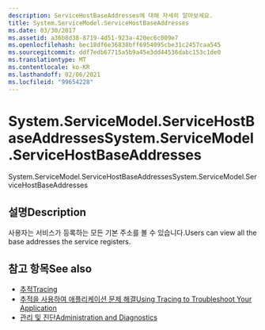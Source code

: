 ```yaml
---
description: ServiceHostBaseAddresses에 대해 자세히 알아보세요.
title: System.ServiceModel.ServiceHostBaseAddresses
ms.date: 03/30/2017
ms.assetid: a36b8d38-8719-4d51-923a-420ec6c009e7
ms.openlocfilehash: bec18df6e36838bff6954095cbe31c2457caa545
ms.sourcegitcommit: ddf7edb67715a5b9a45e3dd44536dabc153c1de0
ms.translationtype: MT
ms.contentlocale: ko-KR
ms.lasthandoff: 02/06/2021
ms.locfileid: "99654228"
---
```

# <a name="systemservicemodelservicehostbaseaddresses"></a><span data-ttu-id="b8742-103">System.ServiceModel.ServiceHostBaseAddresses</span><span class="sxs-lookup"><span data-stu-id="b8742-103">System.ServiceModel.ServiceHostBaseAddresses</span></span>

<span data-ttu-id="b8742-104">System.ServiceModel.ServiceHostBaseAddresses</span><span class="sxs-lookup"><span data-stu-id="b8742-104">System.ServiceModel.ServiceHostBaseAddresses</span></span>  
  
## <a name="description"></a><span data-ttu-id="b8742-105">설명</span><span class="sxs-lookup"><span data-stu-id="b8742-105">Description</span></span>  

 <span data-ttu-id="b8742-106">사용자는 서비스가 등록하는 모든 기본 주소를 볼 수 있습니다.</span><span class="sxs-lookup"><span data-stu-id="b8742-106">Users can view all the base addresses the service registers.</span></span>  
  
## <a name="see-also"></a><span data-ttu-id="b8742-107">참고 항목</span><span class="sxs-lookup"><span data-stu-id="b8742-107">See also</span></span>

- [<span data-ttu-id="b8742-108">추적</span><span class="sxs-lookup"><span data-stu-id="b8742-108">Tracing</span></span>](index.md)
- [<span data-ttu-id="b8742-109">추적을 사용하여 애플리케이션 문제 해결</span><span class="sxs-lookup"><span data-stu-id="b8742-109">Using Tracing to Troubleshoot Your Application</span></span>](using-tracing-to-troubleshoot-your-application.md)
- [<span data-ttu-id="b8742-110">관리 및 진단</span><span class="sxs-lookup"><span data-stu-id="b8742-110">Administration and Diagnostics</span></span>](../index.md)
